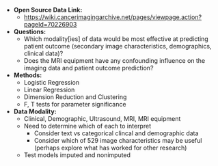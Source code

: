 - **Open Source Data Link:**
  - https://wiki.cancerimagingarchive.net/pages/viewpage.action?pageId=70226903
- **Questions:**
  - Which modality[ies] of data would be most effective at predicting patient outcome (secondary image characteristics, demographics, clinical data)?
  - Does the MRI equipment have any confounding influence on the imaging data and patient outcome prediction?
- **Methods:**
  - Logistic Regression
  - Linear Regression
  - Dimension Reduction and Clustering
  - F, T tests for parameter significance
- **Data Modality:**
  - Clinical, Demographic, Ultrasound, MRI, MRI equipment
  - Need to determine which of each to interpret
    - Consider text vs categorical clincal and demographic data
    - Consider which of 529 image characteristics may be useful (perhaps explore what has worked for other research)
  - Test models imputed and nonimputed
